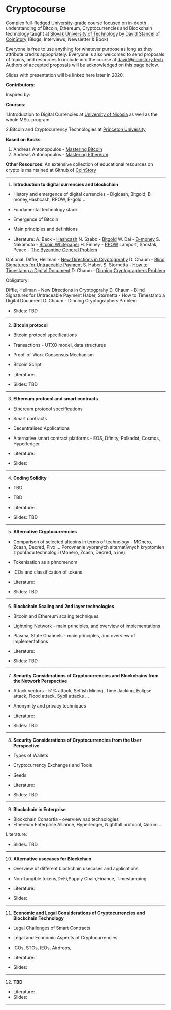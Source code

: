 # Cryptocourse
Complex full-fledged University-grade course focused on in-depth understanding of Bitcoin, Ethereum, Cryptocurrencies and Blockchain technology taught at [Slovak University of Technology](https://www.stuba.sk/english.html?page_id=132) by [David Stancel](https://www.stanceldavid.sk/) of [CoinStory](https://coinstory.tech/)  (Blogs, Interviews, Newsletter & Book)

Everyone is free to use anything for whatever purpose as long as they attribute credits appopriately. Everyone is also welcomed to send proposals of topics, and resources to include into the course at david@coinstory.tech. Authors of accepted proposals will be acknowledged on this page below. 

Slides with presentation will be linked here later in 2020. 


**Contributors**:

Inspired by:

**Courses**:

  1.Introduction to Digital Currencies at [University of Nicosia](https://www.unic.ac.cy/blockchain/free-mooc/) as well as the whole MSc. program
  
2.Bitcoin and Cryptocurrency Technologies at [Princeton University](https://www.coursera.org/learn/cryptocurrency?ranMID=40328&ranEAID=SAyYsTvLiGQ&ranSiteID=SAyYsTvLiGQ-VUnkGHNKKM9E1PFOPH7Y4Q&siteID=SAyYsTvLiGQ-VUnkGHNKKM9E1PFOPH7Y4Q&utm_content=10&utm_medium=partners&utm_source=linkshare&utm_campaign=SAyYsTvLiGQ)

  **Based on Books**:
  1. Andreas Antonopoulos - [Mastering Bitcoin](https://github.com/bitcoinbook/bitcoinbook/blob/develop/book.asciidoc)
  2. Andreas Antonopoulos - [Mastering Ethereum](https://github.com/ethereumbook/ethereumbook)
  

  **Other Resources**:
  An extensive collection of educational resources on crypto is maintained at Github of [CoinStory](https://github.com/Spider333/Coin-History)
 ****
 
 
 
 1. **Introduction to digital currencies and blockchain** 

- History and emergence of digital currencies - Digicash, Bitgold, B-money,Hashcash, RPOW, E-gold .. 
- Fundamental technology stack
- Emergence of Bitcoin
- Main principles and definitions

- Literature:
A. Back - [Hashcash](http://www.hashcash.org/papers/hashcash.pdf)
N. Szabo - [Bitgold](https://nakamotoinstitute.org/bit-gold/)
W. Dai - [B-money](http://www.hashcash.org/papers/hashcash.pdf)
S. Nakamoto - [Bitcoin Whitepaper](https://nakamotoinstitute.org/bitcoin/)
H. Finney - [RPOW](https://nakamotoinstitute.org/rpow/)
Lamport, Shostak, Peace - [The Byzantine General Problem](https://nakamotoinstitute.org/static/docs/the-byzantine-generals-problem.pdf)

Optional:
Diffie, Hellman - [New Directions in Cryptogprahy](https://ee.stanford.edu/~hellman/publications/24.pdf)
D. Chaum - [Blind Signatures for Untraceable Payment](https://taler.net/papers/chaum-blind-signatures.pdf)
S. Haber, S. Stornetta - [How to Timestamp a Digital Document](https://www.anf.es/pdf/Haber_Stornetta.pdf)
D. Chaum - [Dinning Cryptographers Problem](https://sites.cs.ucsb.edu/~ravenben/classes/595n-s07/papers/dcnet-jcrypt88.pdf)

Obligatory:

Diffie, Hellman - New Directions in Cryptogprahy
D. Chaum - Blind Signatures for Untraceable Payment
Haber, Stornetta - How to Timestamp a Digital Document
D. Chaum - Dinning Cryptographers Problem

- Slides: TBD
 ****
 
2. **Bitcoin protocol** 

- Bitcoin protocol specifications
- Transactions - UTXO model, data structures
- Proof-of-Work Consensus Mechanism
- Bitcoin Script

- Literature:

- Slides: TBD
 ****
3. **Ethereum protocol and smart contracts** 

- Ethereum protocol specifications
- Smart contracts
- Decentralised Applications
- Alternative smart contract platforms  - EOS, Dfinity, Polkadot, Cosmos, Hyperledger

- Literature:

- Slides: 
 ****
4. **Coding Solidity**

- TBD
- TBD

- Literature:

- Slides: TBD
 ****
5. **Alternative Cryptocurrencies**

- Comparison of selected altcoins in terms of technology - MOnero, Zcash, Decred, Pivx ... 
Porovnanie vybraných alternatívnych kryptomien z pohľadu technológií (Monero, Zcash, Decred, a ine)
- Tokenisation as a phnomenom
- ICOs and classification of tokens

- Literature:

- Slides: TBD
 ****
6. **Blockchain Scaling and 2nd layer technologies**

- Bitcoin and Ethereum scaling techniques
- Lightning Network - main principles, and overview of implementations
- Plasma, State Channels - main principles, and overview of implementations

- Literature:

- Slides: TBD
 ****
7. **Security Considerations of Cryptocurrencies and Blockchains from the Network Perspective** 

- Attack vectors - 51% attack, Selfish Mining, Time Jacking, Eclipse attack, Flood attack, Sybil attacks ...
- Anonymity and privacy techniques

- Literature:

- Slides: TBD
 ****
8. **Security Considerations of Cryptocurrencies from the User Perspective**

- Types of Wallets
- Cryptocurrency Exchanges and Tools
- Seeds

- Literature:

- Slides: TBD
 ****
9. **Blockchain in Enterprise**

- Blockchain Consortia - overview nad technologies
- Ethereum Enterprise Alliance, Hyperledger, Nightfall protocol, Qorum ...

Literature:

- Slides: TBD
 ****
10. **Alternative usecases for Blockchain**

- Overview of different blockchain usecases and applications
- Non-fungible tokens,DeFi,Supply Chain,Finance, Timestamping

- Literature:

- Slides:
 ****
11. **Economic and Legal Considerations of Cryptocurrencies and Blockchain Technology** 

- Legal Challenges of Smart Contracts 
- Legal and Economic Aspects of Cryptocurrencies 
- ICOs, STOs, IEOs, Airdrops,

- Literature:

- Slides: 

 ****
12. **TBD** 


- Literature:
- Slides: 

****



